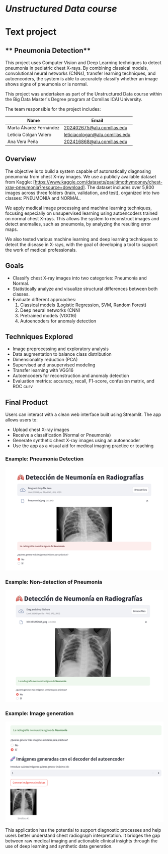 # *Unstructured Data course*

# **Text project**

## ** Pneumonia Detection**

This project uses Computer Vision and Deep Learning techniques to detect pneumonia in pediatric chest X-rays. By combining classical models, convolutional neural networks (CNNs), transfer learning techniques, and autoencoders, the system is able to accurately classify whether an image shows signs of pneumonia or is normal.

This project was undertaken as part of the Unstructured Data course within the Big Data Master's Degree program at Comillas ICAI University.

The team responsible for the project includes:

| Name                    | Email                           |
| ----------------------- | ------------------------------- |
| Marta Álvarez Fernández | 202402675@alu.comillas.edu      |
| Leticia Cólgan Valero   | leticiacologan@alu.comillas.edu |
| Ana Vera Peña           | 202416868@alu.comillas.edu      |

## **Overview**

The objective is to build a system capable of automatically diagnosing pneumonia from chest X-ray images. We use a publicly available dataset from Kaggle: [https://www.kaggle.com/datasets/paultimothymooney/chest-xray-pneumonia?resource=download]. The dataset includes over 5,800 images across three folders (train, validation, and test), organized into two classes: PNEUMONIA and NORMAL.

We apply medical image processing and machine learning techniques, focusing especially on unsupervised learning using autoencoders trained on normal chest X-rays. This allows the system to reconstruct images and detect anomalies, such as pneumonia, by analyzing the resulting error maps.

We also tested various machine learning and deep learning techniques to detect the disease in X-rays, with the goal of developing a tool to support the work of medical professionals.

## **Goals**

- Classify chest X-ray images into two categories: Pneumonia and Normal.
- Statistically analyze and visualize structural differences between both classes.
- Evaluate different approaches:
  1. Classical models (Logistic Regression, SVM, Random Forest)
  2. Deep neural networks (CNN)
  3. Pretrained models (VGG16)
  4. Autoencoders for anomaly detection

## **Techniques Explored**

- Image preprocessing and exploratory analysis
- Data augmentation to balance class distribution
- Dimensionality reduction (PCA)
- Supervised and unsupervised modeling
- Transfer learning with VGG16
- Autoencoders for reconstruction and anomaly detection
- Evaluation metrics: accuracy, recall, F1-score, confusion matrix, and ROC curv

## **Final Product**

Users can interact with a clean web interface built using Streamlit. The app allows users to:

- Upload chest X-ray images
- Receive a classification (Normal or Pneumonia)
- Generate synthetic chest X-ray images using an autoencoder
- Use the app as a visual aid for medical imaging practice or teaching

### Example: Pneumonia Detection

![Pneumonia Detection](img/Si.png)

### Example: Non-detection of Pneumonia

![Non-detection of Pneumonia](img/No.png)

### Example: Image generation

![Image generation](img/generada.png)

This application has the potential to support diagnostic processes and help users better understand chest radiograph interpretation. It bridges the gap between raw medical imaging and actionable clinical insights through the use of deep learning and synthetic data generation.
